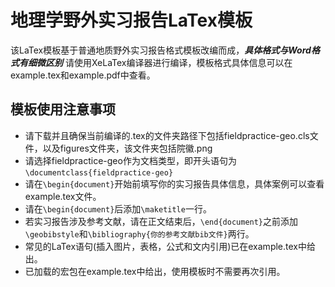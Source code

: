 # 地理学野外实习报告LaTex模板
该LaTex模板基于普通地质野外实习报告格式模板改编而成，***具体格式与Word格式有细微区别***
请使用XeLaTex编译器进行编译，模板格式具体信息可以在example.tex和example.pdf中查看。
## 模板使用注意事项
- 请下载并且确保当前编译的.tex的文件夹路径下包括fieldpractice-geo.cls文件，以及figures文件夹，该文件夹包括院徽.png
- 请选择fieldpractice-geo作为文档类型，即开头语句为`\documentclass{fieldpractice-geo}`
- 请在`\begin{document}`开始前填写你的实习报告具体信息，具体案例可以查看example.tex文件。
- 请在`\begin{document}`后添加`\maketitle`一行。
- 若实习报告涉及参考文献，请在正文结束后，`\end{document}`之前添加`\geobibstyle`和`\bibliography{你的参考文献bib文件}`两行。
- 常见的LaTex语句(插入图片，表格，公式和文内引用)已在example.tex中给出。
- 已加载的宏包在example.tex中给出，使用模板时不需要再次引用。